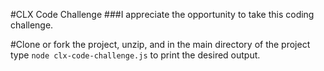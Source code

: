 #CLX Code Challenge
###I appreciate the opportunity to take this coding challenge.  

#Clone or fork the project, unzip, and in the main directory of the project type `node clx-code-challenge.js` to print the desired output.

